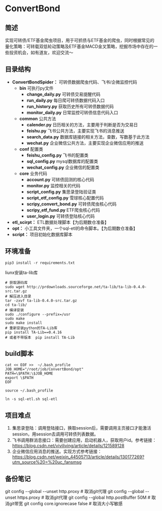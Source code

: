 # ConvertBond
## 简述
实现可转债/ETF基金爬虫项目，用于可抓债与ETF基金的爬虫，同时根据常见的量化策略：可转载双低轮动策略及ETF基金MACD金叉策略，挖掘市场中存在的一些投资机会，如有道友，欢迎交流～


## 目录结构
- **ConvertBondSpider：** 可转债数据爬虫代码、飞书/企微监控代码
  - **bin** 可执行py文件
    - **change_daily.py** 可转债交易提醒代码
    - **run_daily.py** 每日爬可转债数据代码入口
    - **run_history.py** 获取历史所有可转债数据代码
    - **monitor_daily.py** 日常监控可转债信息代码入口
  - **common** 公共方法
    - **calender.py** 日历相关的方法，主要用于判断是否为交易日
    - **feishu.py** 飞书公共方法，主要实现飞书的消息推送
    - **search_data.py** 数据库链接的相关方法，查数，写数基于此方法
    - **wechat.py** 企业微信公共方法，主要实现企业微信应用的推送
  - **conf** 配置类
    - **feishu_config.py** 飞书的配置类
    - **sql_config.py** mysql数据库的配置类
    - **wechat_config.py** 企业微信的配置类
  - **core** 业务代码
    - **account.py** 可转债回测的核心代码
    - **monitor.py** 监控相关的代码
    - **script_config.py** 集思录登陆验证类
    - **script_etf_config.py** 雪球核心配置代码
    - **scripy_convert_bond.py** 可转债爬虫核心代码
    - **scripy_etf_fund.py** ETF爬虫核心代码
    - **user_login.py** 可转债登陆核心代码
- **etl_scirpt：** ETL数据处理脚本【为后期数仓准备】
- **opt：** 小工具文件夹，一个sql-etl的命令脚本。【为后期数仓准备】
- **script：** 项目初始化数据库脚本

## 环境准备
```shell
pip3 install -r requirements.txt
```
liunx安装ta-lib库
```shell
# 获取源码库
sudo wget http://prdownloads.sourceforge.net/ta-lib/ta-lib-0.4.0-src.tar.gz
# 解压进入目录
tar -zxvf ta-lib-0.4.0-src.tar.gz
cd ta-lib/
# 编译安装
sudo ./configure --prefix=/usr  
sudo make
sudo make install
# 重新安装python的TA-Lib库
pip install TA-Lib==0.4.16
# 或者不带版本  pip install TA-Lib
```


## build脚本
```shell
cat << EOF >>  ~/.bash_profile
JOB_HOME="/root/job/ConvertBond/opt"
PATH=\$PATH:\$JOB_HOME
export \$PATH
EOF

source ~/.bash_profile

ln -s sql-etl.sh sql-etl
```

## 项目难点
1. 集思录登陆：调用登陆接口，换取session后，需要调用主页接口才能激活session，用session去调用可转债列表数据。
2. 飞书调用群消息接口：需要创建应用，启动机器人，获取用户id。参考链接：https://blog.csdn.net/viviliving/article/details/121589128
3. 企业微信应用消息的推送。实现方式参考链接：https://blog.csdn.net/weixin_44505713/article/details/130177269?utm_source%20=%20uc_fansmsg

## 备份笔记
git config --global --unset http.proxy # 取消git代理
git config --global --unset https.proxy # 取消git代理
git config --global http.postBuffer 50M # 取消git带宽
git config core.ignorecase false # 取消大小写敏感

